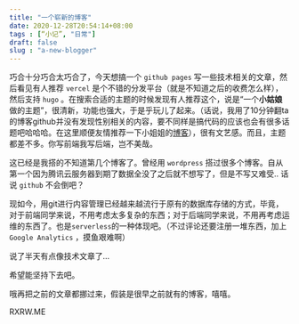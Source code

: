 ```yaml
---
title: "一个崭新的博客"
date: 2020-12-28T20:54:14+08:00
tags : [“小记”, "日常"]
draft: false
slug : "a-new-blogger"
---
```


巧合十分巧合太巧合了，今天想搞一个 `github pages` 写一些技术相关的文章，然后看见有人推荐 `vercel` 是个不错的分发平台（就是不知道之后的收费怎么样），然后支持 `hugo` 。在搜索合适的主题的时候发现有人推荐这个，说是“一个**小姑娘**做的主题”，很清新，功能也强大，于是乎玩儿了起来。（话说，我用了10分钟翻ta的博客github并没有发现性别相关的内容，要不同样是搞代码的应该也会有很多话题吧哈哈哈。在这里顺便友情推荐一下小姐姐的[博客](https://io-oi.me)），很有文艺感。而且，主题都差不多。你写前端我写后端，岂不美哉。

这已经是我搭的不知道第几个博客了。曾经用 `wordpress` 搭过很多个博客。自从第一个因为腾讯云服务器到期了数据全没了之后就不想写了，但是不写又难受.. 话说 `github` 不会倒吧？

现如今，用git进行内容管理已经越来越流行于原有的数据库存储的方式，毕竟，对于前端同学来说，不用考虑太多复杂的东西；对于后端同学来说，不用再考虑运维的东西了。也是`serverless`的一种体现吧。（不过评论还要注册一堆东西，加上 `Google Analytics` ，摸鱼艰难啊）

说了半天有点像技术文章了... 

希望能坚持下去吧。

哦再把之前的文章都挪过来，假装是很早之前就有的博客，嘻嘻。

RXRW.ME
